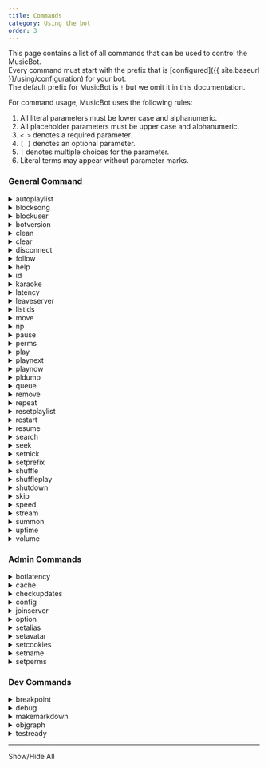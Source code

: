 ```yaml
---
title: Commands
category: Using the bot
order: 3
---
```


This page contains a list of all commands that can be used to control the MusicBot.  
Every command must start with the prefix that is [configured]({{ site.baseurl }}/using/configuration) for your bot.  
The default prefix for MusicBot is `!` but we omit it in this documentation.  

For command usage, MusicBot uses the following rules:  
1. All literal parameters must be lower case and alphanumeric.  
2. All placeholder parameters must be upper case and alphanumeric.  
3. `< >` denotes a required parameter.  
4. `[ ]` denotes an optional parameter.  
5. ` | ` denotes multiple choices for the parameter.  
6. Literal terms may appear without parameter marks.  



### General Command  

<details>
  <summary>autoplaylist</summary>
<strong>Example usage:</strong><br>  
{% highlight text %}
autoplaylist <add | remove> [URL]
    Adds or removes the specified song or currently playing song to/from the current playlist.

autoplaylist add all
    Adds the entire queue to the guilds playlist.

autoplaylist show
    Show a list of existing playlist files.

autoplaylist restart
    Reset the auto playlist queue, restarting at the first track unless randomized.

autoplaylist set <NAME>
    Set a playlist as default for this guild and reloads the guild auto playlist.

{% endhighlight %}
<strong>Description:</strong><br>  
Manage auto playlist files and per-guild settings.
</details>

<details>
  <summary>blocksong</summary>
<strong>Example usage:</strong><br>  
{% highlight text %}
blocksong <add | remove> [SUBJECT]

{% endhighlight %}
<strong>Description:</strong><br>  
Manage a block list applied to song requests and extracted song data.<br>
A subject may be a song URL or a word or phrase found in the track title.<br>
If subject is omitted, any currently playing track URL will be added instead.<br>
<br>
The song block list matches loosely, but is case-sensitive.<br>
This means adding 'Pie' will match 'cherry Pie' but not 'piecrust' in checks.<br>

</details>

<details>
  <summary>blockuser</summary>
<strong>Example usage:</strong><br>  
{% highlight text %}
blockuser add <@USER>
    Block a mentioned user.
blockuser remove <@USER>
    Unblock a mentioned user.
blockuser status <@USER>
    Show the block status of a mentioned user.
{% endhighlight %}
<strong>Description:</strong><br>  
Manage the users in the user block list.<br>
Blocked users are forbidden from using all bot commands.<br>

</details>

<details>
  <summary>botversion</summary>
<strong>Example usage:</strong><br>  
{% highlight text %}
botversion
{% endhighlight %}
<strong>Description:</strong><br>  
Display MusicBot version number in the chat.
</details>

<details>
  <summary>clean</summary>
<strong>Example usage:</strong><br>  
{% highlight text %}
clean [RANGE]
{% endhighlight %}
<strong>Description:</strong><br>  
Search for and remove bot messages and commands from the calling text channel.<br>
Optionally supply a number of messages to search through, 50 by default 500 max.<br>
This command may be slow if larger ranges are given.<br>

</details>

<details>
  <summary>clear</summary>
<strong>Example usage:</strong><br>  
{% highlight text %}
clear
{% endhighlight %}
<strong>Description:</strong><br>  
Removes all songs currently in the queue.
</details>

<details>
  <summary>disconnect</summary>
<strong>Example usage:</strong><br>  
{% highlight text %}
disconnect
{% endhighlight %}
<strong>Description:</strong><br>  
Force MusicBot to disconnect from the discord server.
</details>

<details>
  <summary>follow</summary>
<strong>Example usage:</strong><br>  
{% highlight text %}
follow
{% endhighlight %}
<strong>Description:</strong><br>  
Makes MusicBot follow a user when they change channels in a server.<br>

</details>

<details>
  <summary>help</summary>
<strong>Example usage:</strong><br>  
{% highlight text %}
help [COMMAND]
{% endhighlight %}
<strong>Description:</strong><br>  
Show usage and description of a command, or list all available commands.<br>

</details>

<details>
  <summary>id</summary>
<strong>Example usage:</strong><br>  
{% highlight text %}
id [@USER]
{% endhighlight %}
<strong>Description:</strong><br>  
Display your Discord User ID, or the ID of a mentioned user.<br>
This command is deprecated in favor of Developer Mode in Discord clients.<br>

</details>

<details>
  <summary>karaoke</summary>
<strong>Example usage:</strong><br>  
{% highlight text %}
karaoke
{% endhighlight %}
<strong>Description:</strong><br>  
Toggle karaoke mode on or off. While enabled, only karaoke members may queue songs.<br>
Groups with BypassKaraokeMode permission control which members are Karaoke members.<br>

</details>

<details>
  <summary>latency</summary>
<strong>Example usage:</strong><br>  
{% highlight text %}
latency
{% endhighlight %}
<strong>Description:</strong><br>  
Display API latency and Voice latency if MusicBot is connected.
</details>

<details>
  <summary>leaveserver</summary>
<strong>Example usage:</strong><br>  
{% highlight text %}
leaveserver <NAME | ID>
   Leave the discord server given by name or server ID.
{% endhighlight %}
<strong>Description:</strong><br>  
Force MusicBot to leave the given Discord server.<br>
Names are case-sensitive, so using an ID number is more reliable.<br>

</details>

<details>
  <summary>listids</summary>
<strong>Example usage:</strong><br>  
{% highlight text %}
listids [all | users | roles | channels]
{% endhighlight %}
<strong>Description:</strong><br>  
List the Discord IDs for the selected category.<br>
Returns all ID data by default, but one or more categories may be selected.<br>
This command is deprecated in favor of using Developer mode in Discord clients.<br>

</details>

<details>
  <summary>move</summary>
<strong>Example usage:</strong><br>  
{% highlight text %}
move <FROM> <TO>
    Move song at position FROM to position TO.

{% endhighlight %}
<strong>Description:</strong><br>  
Swap existing songs in the queue using their position numbers.<br>
Use the queue command to find track position numbers.<br>

</details>

<details>
  <summary>np</summary>
<strong>Example usage:</strong><br>  
{% highlight text %}
np
{% endhighlight %}
<strong>Description:</strong><br>  
Show information on what is currently playing.
</details>

<details>
  <summary>pause</summary>
<strong>Example usage:</strong><br>  
{% highlight text %}
pause
{% endhighlight %}
<strong>Description:</strong><br>  
Pause playback if a track is currently playing.
</details>

<details>
  <summary>perms</summary>
<strong>Example usage:</strong><br>  
{% highlight text %}
perms [@USER]
{% endhighlight %}
<strong>Description:</strong><br>  
Get a list of your permissions, or the permisions of the mentioned user.
</details>

<details>
  <summary>play</summary>
<strong>Example usage:</strong><br>  
{% highlight text %}
play <URL | SEARCH>
{% endhighlight %}
<strong>Description:</strong><br>  
Add a song to be played in the queue. If no song is playing or paused, playback will be started.<br>
<br>
You may supply a URL to a video or audio file or the URL of a service supported by yt-dlp.<br>
Playlist links will be extracted into multiple links and added to the queue.<br>
If you enter a non-URL, the input will be used as search criteria on youtube and the first result played.<br>
MusicBot also supports Spotify URIs and URLs, but audio is fetched from youtube regardless.<br>

</details>

<details>
  <summary>playnext</summary>
<strong>Example usage:</strong><br>  
{% highlight text %}
playnext <URL | SEARCH>
{% endhighlight %}
<strong>Description:</strong><br>  
A play command that adds the song as the next to play rather than last.<br>
Read help for the play command for information on supported inputs.<br>

</details>

<details>
  <summary>playnow</summary>
<strong>Example usage:</strong><br>  
{% highlight text %}
playnow <URL | SEARCH>
{% endhighlight %}
<strong>Description:</strong><br>  
A play command which skips any current song and plays immediately.<br>
Read help for the play command for information on supported inputs.<br>

</details>

<details>
  <summary>pldump</summary>
<strong>Example usage:</strong><br>  
{% highlight text %}
pldump <URL>
{% endhighlight %}
<strong>Description:</strong><br>  
Dump the individual urls of a playlist to a file.
</details>

<details>
  <summary>queue</summary>
<strong>Example usage:</strong><br>  
{% highlight text %}
queue [PAGE]
{% endhighlight %}
<strong>Description:</strong><br>  
Display information about the current player queue.<br>
Optional page number shows later entries in the queue.<br>

</details>

<details>
  <summary>remove</summary>
<strong>Example usage:</strong><br>  
{% highlight text %}
remove [POSITION]
{% endhighlight %}
<strong>Description:</strong><br>  
Remove a song from the queue, optionally at the given queue position.<br>
If the position is omitted, the song at the end of the queue is removed.<br>
Use the queue command to find position number of your track.<br>
However, positions of all songs are changed when a new song starts playing.<br>

</details>

<details>
  <summary>repeat</summary>
<strong>Example usage:</strong><br>  
{% highlight text %}
repeat [all | song | playlist | on | off]
{% endhighlight %}
<strong>Description:</strong><br>  
Toggles playlist or song looping.<br>
If no option is provided the current song will be repeated.<br>
If no option is provided and the song is already repeating, repeating will be turned off.<br>

</details>

<details>
  <summary>resetplaylist</summary>
<strong>Example usage:</strong><br>  
{% highlight text %}
resetplaylist
{% endhighlight %}
<strong>Description:</strong><br>  
Reset the auto playlist queue by copying it back into player memory.<br>
This command will be removed in a future version, replaced by the autoplaylist command(s).
</details>

<details>
  <summary>restart</summary>
<strong>Example usage:</strong><br>  
{% highlight text %}
restart [soft]
    Attempt to reload without process restart. The default option.

restart full
    Attempt to restart the entire MusicBot process, reloading everything.

restart uppip
    Full restart, but attempt to update pip packages before restart.

restart upgit
    Full restart, but update MusicBot source code with git first.

restart upgrade
    Attempt to update all dependency and source code before fully restarting.

{% endhighlight %}
<strong>Description:</strong><br>  
Attempts to restart the MusicBot in a number of different ways.<br>
With no option supplied, a `soft` restart is implied.<br>
It can be used to remotely update a MusicBot installation, but should be used with care.<br>
If you have a service manager, we recommend using it instead of this command for restarts.<br>

</details>

<details>
  <summary>resume</summary>
<strong>Example usage:</strong><br>  
{% highlight text %}
resume
{% endhighlight %}
<strong>Description:</strong><br>  
Resumes playback if the player was previously paused.
</details>

<details>
  <summary>search</summary>
<strong>Example usage:</strong><br>  
{% highlight text %}
search [SERVICE] [NUMBER] <QUERY>
    Search with service for a number of results with the search query.

search [NUMBER] "<QUERY>"
    Search youtube for query but get a custom number of results.
    Note: the double-quotes are required in this case.

{% endhighlight %}
<strong>Description:</strong><br>  
Search a supported service and select from results to add to queue.<br>
Service and number arguments can be omitted, default number is 3 results.<br>
Select from these services:<br>
- yt, youtube (default)<br>
- sc, soundcloud<br>
- yh, yahoo<br>

</details>

<details>
  <summary>seek</summary>
<strong>Example usage:</strong><br>  
{% highlight text %}
seek <TIME>
{% endhighlight %}
<strong>Description:</strong><br>  
Restarts the current song at the given time.<br>
If time starts with + or - seek will be relative to current playback time.<br>
Time should be given in seconds, fractional seconds are accepted.<br>
Due to codec specifics in ffmpeg, this may not be accurate.<br>

</details>

<details>
  <summary>setnick</summary>
<strong>Example usage:</strong><br>  
{% highlight text %}
setnick <NICK>
{% endhighlight %}
<strong>Description:</strong><br>  
Change the MusicBot's nickname.
</details>

<details>
  <summary>setprefix</summary>
<strong>Example usage:</strong><br>  
{% highlight text %}
setprefix <PREFIX>
{% endhighlight %}
<strong>Description:</strong><br>  
Override the default command prefix in the server.<br>
The option EnablePrefixPerGuild must be enabled first.
</details>

<details>
  <summary>shuffle</summary>
<strong>Example usage:</strong><br>  
{% highlight text %}
shuffle
{% endhighlight %}
<strong>Description:</strong><br>  
Shuffle all current tracks in the queue.
</details>

<details>
  <summary>shuffleplay</summary>
<strong>Example usage:</strong><br>  
{% highlight text %}
shuffleplay [URL]
{% endhighlight %}
<strong>Description:</strong><br>  
Play command that shuffles playlist entries before adding them to the queue.<br>

</details>

<details>
  <summary>shutdown</summary>
<strong>Example usage:</strong><br>  
{% highlight text %}
shutdown
{% endhighlight %}
<strong>Description:</strong><br>  
Disconnect from all voice channels and close the MusicBot process.
</details>

<details>
  <summary>skip</summary>
<strong>Example usage:</strong><br>  
{% highlight text %}
skip [force | f]
{% endhighlight %}
<strong>Description:</strong><br>  
Skip or vote to skip the current playing song.<br>
Members with InstaSkip permission may use force parameter to bypass voting.<br>
If LegacySkip option is enabled, the force parameter can be ignored.<br>

</details>

<details>
  <summary>speed</summary>
<strong>Example usage:</strong><br>  
{% highlight text %}
speed [RATE]
{% endhighlight %}
<strong>Description:</strong><br>  
Change the playback speed of the currently playing track only.<br>
The rate must be between 0.5 and 100.0 due to ffmpeg limits.<br>
Streaming playback does not support speed adjustments.<br>

</details>

<details>
  <summary>stream</summary>
<strong>Example usage:</strong><br>  
{% highlight text %}
stream <URL>
{% endhighlight %}
<strong>Description:</strong><br>  
Add a media URL to the queue as a Stream.<br>
The URL may be actual streaming media, like Twitch, Youtube, or a shoutcast like service.<br>
You can also use non-streamed media to play it without downloading it.<br>
Note: FFmpeg may drop the stream randomly or if connection hiccups happen.<br>

</details>

<details>
  <summary>summon</summary>
<strong>Example usage:</strong><br>  
{% highlight text %}
summon
{% endhighlight %}
<strong>Description:</strong><br>  
Tell MusicBot to join the channel you're in.
</details>

<details>
  <summary>uptime</summary>
<strong>Example usage:</strong><br>  
{% highlight text %}
uptime
{% endhighlight %}
<strong>Description:</strong><br>  
Displays the MusicBot uptime, or time since last start / restart.
</details>

<details>
  <summary>volume</summary>
<strong>Example usage:</strong><br>  
{% highlight text %}
volume [VOLUME]
{% endhighlight %}
<strong>Description:</strong><br>  
Set the output volume level of MusicBot from 1 to 100.<br>
Volume parameter allows a leading + or - for relative adjustments.<br>
The volume setting is retained until MusicBot is restarted.<br>

</details>

### Admin Commands  

<details>
  <summary>botlatency</summary>
<strong>Example usage:</strong><br>  
{% highlight text %}
botlatency
{% endhighlight %}
<strong>Description:</strong><br>  
Display latency information for Discord API and all connected voice clients.
</details>

<details>
  <summary>cache</summary>
<strong>Example usage:</strong><br>  
{% highlight text %}
cache <info | clear | update>
{% endhighlight %}
<strong>Description:</strong><br>  
Display information about cache storage or clear cache according to configured limits.<br>
Using update option will scan the cache for external changes before displaying details.
</details>

<details>
  <summary>checkupdates</summary>
<strong>Example usage:</strong><br>  
{% highlight text %}
checkupdates
{% endhighlight %}
<strong>Description:</strong><br>  
Display the current bot version and check for updates to MusicBot or dependencies.<br>

</details>

<details>
  <summary>config</summary>
<strong>Example usage:</strong><br>  
{% highlight text %}
config missing
    Shows help text about any missing config options.

config diff
    Lists the names of options which have been changed since loading config file.

config list
    List the available config options and their sections.

config reload
    Reload the options.ini file from disk.

config help <SECTION> <OPTION>
    Shows help text for a specific option.

config show <SECTION> <OPTION>
    Display the current value of the option.

config save <SECTION> <OPTION>
    Saves the current current value to the options file.

config set <SECTION> <OPTION> <VALUE>
    Validates the option and sets the config for the session, but not to file.

config reset <SECTION> <OPTION>
    Reset the option to it's default value.

{% endhighlight %}
<strong>Description:</strong><br>  
Manage options.ini configuration from within Discord.
</details>

<details>
  <summary>joinserver</summary>
<strong>Example usage:</strong><br>  
{% highlight text %}
joinserver
{% endhighlight %}
<strong>Description:</strong><br>  
Generate an invite link that can be used to add this bot to another server.
</details>

<details>
  <summary>option</summary>
<strong>Example usage:</strong><br>  
{% highlight text %}
option
{% endhighlight %}
<strong>Description:</strong><br>  
Deprecated command, use the config command instead.
</details>

<details>
  <summary>setalias</summary>
<strong>Example usage:</strong><br>  
{% highlight text %}
setalias + <ALIAS> <CMD> [ARGS]
    Add an new alias with optional arguments.

setalias - <ALIAS>
    Remove an alias with the given name.
setalias <save | load>
    Reload or save aliases from/to the config file.
{% endhighlight %}
<strong>Description:</strong><br>  
Allows management of aliases from discord. To see aliases use the help command.
</details>

<details>
  <summary>setavatar</summary>
<strong>Example usage:</strong><br>  
{% highlight text %}
setavatar [URL]
{% endhighlight %}
<strong>Description:</strong><br>  
Change MusicBot's avatar.<br>
Attaching a file and omitting the url parameter also works.<br>

</details>

<details>
  <summary>setcookies</summary>
<strong>Example usage:</strong><br>  
{% highlight text %}
setcookies
    Update the cookies.txt file using a cookies.txt attachment.
setcookies [off | on]
    Enable or disable cookies.txt file without deleting it.
{% endhighlight %}
<strong>Description:</strong><br>  
Allows management of the cookies feature in yt-dlp.<br>
When updating cookies, you must upload a file named cookies.txt<br>
If cookies are disabled, uploading will enable the feature.<br>
Uploads will delete existing cookies, including disabled cookies file.<br>
<br>
WARNING:<br>
  Copying cookies can risk exposing your personal information or accounts,<br>
  and may result in account bans or theft if you are not careful.<br>
  It is not recommended due to these risks, and you should not use this<br>
  feature if you do not understand how to avoid the risks.
</details>

<details>
  <summary>setname</summary>
<strong>Example usage:</strong><br>  
{% highlight text %}
setname <NAME>
{% endhighlight %}
<strong>Description:</strong><br>  
Change the bot's username on discord.Note: The API may limit name changes to twice per hour.
</details>

<details>
  <summary>setperms</summary>
<strong>Example usage:</strong><br>  
{% highlight text %}
setperms list
    Show loaded groups and list permission options.

setperms reload
    Reloads permissions from the permissions.ini file.

setperms add <GROUP>
    Add new group with defaults.

setperms remove <GROUP>
    Remove existing group.

setperms help <PERMISSION>
    Show help text for the permission option.

setperms show <GROUP> <PERMISSION>
    Show permission value for given group and permission.

setperms save <GROUP>
    Save permissions group to file.

setperms set <GROUP> <PERMISSION> [VALUE]
    Set permission value for the group.

{% endhighlight %}
<strong>Description:</strong><br>  
Manage permissions.ini configuration from within discord.
</details>

### Dev Commands  

<details>
  <summary>breakpoint</summary>
<strong>Example usage:</strong><br>  
{% highlight text %}
breakpoint
{% endhighlight %}
<strong>Description:</strong><br>  
This command issues a log at level CRITICAL, but does nothing else.<br>
Can be used to manually pin-point events in the MusicBot log file.<br>

</details>

<details>
  <summary>debug</summary>
<strong>Example usage:</strong><br>  
{% highlight text %}
debug [PYCODE]

{% endhighlight %}
<strong>Description:</strong><br>  
This command will execute arbitrary python code in the command scope.<br>
First eval() is attempted, if exceptions are thrown exec() is tried next.<br>
If eval is successful, it's return value is displayed.<br>
If exec is successful, a value can be set to local variable `result` and that value will be returned.<br>
<br>
Multi-line code can be executed if wrapped in code-block.<br>
Otherwise only a single line may be executed.<br>
<br>
This command may be removed in a future version, and is used by developers to debug MusicBot behaviour.<br>
The danger of this command cannot be understated. Do not use it or give access to it if you do not understand the risks!<br>

</details>

<details>
  <summary>makemarkdown</summary>
<strong>Example usage:</strong><br>  
{% highlight text %}
makemarkdown < opts | perms | help >
{% endhighlight %}
<strong>Description:</strong><br>  
Create 'markdown' for options, permissions, or commands from the code.<br>
The output is used to update github pages and is thus unsuitable for normal reference use.
</details>

<details>
  <summary>objgraph</summary>
<strong>Example usage:</strong><br>  
{% highlight text %}
objgraph
    View most common types reported by objgraph.

objgraph growth
    View limited objgraph.show_growth() output.

objgraph leaks
    View most common types of leaking objects.

objgraph leakstats
    View typestats of leaking objects.

objgraph [objgraph.function(...)]
    Evaluate the given function and args on objgraph.

{% endhighlight %}
<strong>Description:</strong><br>  
Interact with objgraph, if it is installed, to gain insight into memory usage.<br>
You can pass an arbitrary method with arguments (but no spaces!) that is a member of objgraph.<br>
Since this method evaluates arbitrary code, it is considered dangerous like the debug command.<br>

</details>

<details>
  <summary>testready</summary>
<strong>Example usage:</strong><br>  
{% highlight text %}
testready
{% endhighlight %}
<strong>Description:</strong><br>  
Command used for testing. It prints a list of commands which can be verified by a test suite.
</details>

---

<a class="expand-all-details">Show/Hide All</a>
